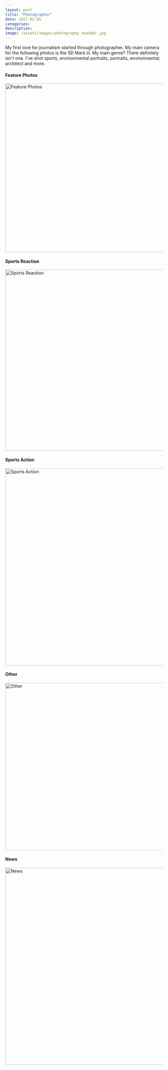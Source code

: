 ```yaml
---
layout: post
title: "Photographer"
date: 2017-02-05
categories:
description:
image: /assets/images/photography headder.jpg
---
```

My first love for journalism started through photographer. My main camera for the following photos is the 5D Mark iii. My main genre? There definitely isn't one. I've shot sports, environmental portraits, portraits, environmental, architect and more.

#### Feature Photos
<a data-flickr-embed="true" data-header="true"  href="https://www.flickr.com/photos/169249975@N05/albums/72157705839049034" title="Feature Photos"><img src="https://farm5.staticflickr.com/4840/46757059561_3fc433219b_c.jpg" width="800" height="538" alt="Feature Photos"></a><script async src="//embedr.flickr.com/assets/client-code.js" charset="utf-8"></script>

#### Sports Reaction
<a data-flickr-embed="true" data-header="true"  href="https://www.flickr.com/photos/169249975@N05/albums/72157705839478404" title="Sports Reaction"><img src="https://farm8.staticflickr.com/7903/46757215601_3120e84986_c.jpg" width="800" height="577" alt="Sports Reaction"></a><script async src="//embedr.flickr.com/assets/client-code.js" charset="utf-8"></script>

#### Sports Action
<a data-flickr-embed="true" data-header="true"  href="https://www.flickr.com/photos/169249975@N05/albums/72157688787688893" title="Sports Action"><img src="https://farm5.staticflickr.com/4844/31815594317_fc3f388640_c.jpg" width="800" height="628" alt="Sports Action"></a><script async src="//embedr.flickr.com/assets/client-code.js" charset="utf-8"></script>

#### Other
<a data-flickr-embed="true" data-header="true"  href="https://www.flickr.com/photos/169249975@N05/albums/72157705839824184" title="Other"><img src="https://farm8.staticflickr.com/7862/46757334531_9cf4385560_c.jpg" width="800" height="534" alt="Other"></a><script async src="//embedr.flickr.com/assets/client-code.js" charset="utf-8"></script>

#### News
<a data-flickr-embed="true" data-header="true"  href="https://www.flickr.com/photos/169249975@N05/albums/72157704320793091" title="News"><img src="https://farm8.staticflickr.com/7873/39791915693_db537df908_c.jpg" width="800" height="628" alt="News"></a><script async src="//embedr.flickr.com/assets/client-code.js" charset="utf-8"></script>
